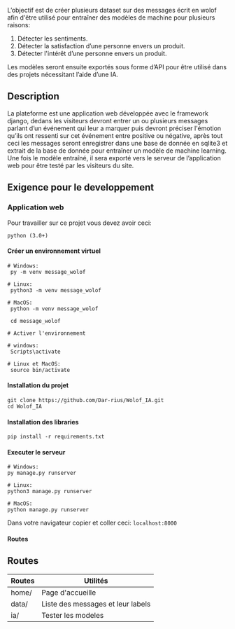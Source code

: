 L’objectif est de créer plusieurs dataset sur des messages écrit en wolof afin d'être utilisé pour entraîner des modèles de machine pour plusieurs raisons:
1. Détecter les sentiments.
2. Détecter la satisfaction d’une personne envers un produit. 
3. Détecter l'intérêt d’une personne envers un produit.

Les modèles seront ensuite exportés sous forme d’API pour être utilisé dans des projets nécessitant l’aide d’une IA. 

## Description

La plateforme est une application web développée avec le framework django, dedans les  visiteurs devront entrer un ou plusieurs messages parlant d’un événement qui leur a marquer puis devront préciser l'émotion qu’ils ont ressenti sur cet événement entre positive ou négative, après tout ceci les messages seront enregistrer dans une base de donnée en sqlite3 et extrait de la base de donnée pour entraîner un modèle de machine learning. 
Une fois le modèle entraîné, il sera exporté vers le serveur de l’application web pour être testé par les visiteurs du site.

## Exigence pour le developpement 

### Application web

Pour travailler sur ce projet vous devez avoir ceci:

``python (3.0+)``

#### Créer un environnement virtuel
````
# Windows:
 py -m venv message_wolof
 
# Linux:
 python3 -m venv message_wolof
 
# MacOS:
 python -m venv message_wolof
 
 cd message_wolof
 
# Activer l'environnement

# windows:
 Scripts\activate
 
# Linux et MacOS:
 source bin/activate
````

#### Installation du projet

```
git clone https://github.com/Dar-rius/Wolof_IA.git
cd Wolof_IA
```

#### Installation des libraries

``pip install -r requirements.txt``

#### Executer le serveur
````
# Windows:
py manage.py runserver 

# Linux:
python3 manage.py runserver

# MacOS:
python manage.py runserver 
````

Dans votre navigateur copier et coller ceci:
``localhost:8000``

#### Routes
## Routes

Routes | Utilités
-------| -----------------------------------
home/  | Page d'accueille
data/  | Liste des messages et leur labels
ia/    |  Tester les modeles

